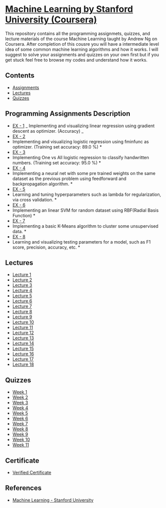 # [Machine Learning by Stanford University (Coursera)](https://www.coursera.org/learn/machine-learning/)
This repository contains all the programming assignmets, quizzes, and lecture materials of the course Machine Learning taught by Andrew Ng on Coursera. After completion of this cousre you will have a intermediate level idea of some common machine learning algorithms and how it works. I will suggest to solve your assignments and quizzes on your own first but if you get stuck feel free to browse my codes and understand how it works.
## Contents
* [Assignments](https://github.com/SHANK885/Machine-Learning-Andrew-Ng/tree/master/Assignments)
* [Lectures](https://github.com/SHANK885/Machine-Learning-Andrew-Ng/tree/master/Lectures)
* [Quizzes](https://github.com/SHANK885/Machine-Learning-Andrew-Ng/tree/master/Quizzes)
## Programming Assignments Description
* [EX - 1](https://github.com/SHANK885/Machine-Learning-Andrew-Ng/tree/master/Assignments/machine-learning-ex1)
_ Implementing and visualizing linear regression using gradient descent as optimizer. (Accuracy) _
* [EX - 2](https://github.com/SHANK885/Machine-Learning-Andrew-Ng/tree/master/Assignments/machine-learning-ex2)
* Implementing and visualizing logistic regression using fminfunc as optimizer. (Training set accuracy: 89.0 %) *
* [EX - 3](https://github.com/SHANK885/Machine-Learning-Andrew-Ng/tree/master/Assignments/machine-learning-ex3)
* Implementing One vs All logistic regression to classify handwritten numbers. (Training set accuracy: 95.0 %) *
* [EX - 4](https://github.com/SHANK885/Machine-Learning-Andrew-Ng/tree/master/Assignments/machine-learning-ex4)
* Implementing a neural net with some pre trained weights on the same dataset as the previous problem using feedforward and backpropagation algorithm. *
* [EX - 5](https://github.com/SHANK885/Machine-Learning-Andrew-Ng/tree/master/Assignments/machine-learning-ex5)
* Learning and tuning hyperparameters such as lambda for regularization, via cross validation. *
* [EX - 6](https://github.com/SHANK885/Machine-Learning-Andrew-Ng/tree/master/Assignments/machine-learning-ex6)
* Implementing an linear SVM for random dataset using RBF(Radial Basis Function) *
* [EX - 7](https://github.com/SHANK885/Machine-Learning-Andrew-Ng/tree/master/Assignments/machine-learning-ex7)
* Implementing a basic K-Means algorithm to cluster some unsupervised data. *
* [EX - 8](https://github.com/SHANK885/Machine-Learning-Andrew-Ng/tree/master/Assignments/machine-learning-ex8)
* Learning and visualizing testing parameters for a model, such as F1 score, precision, accuracy, etc. *
## Lectures
* [Lecture 1](https://github.com/SHANK885/Machine-Learning-Andrew-Ng/blob/master/Lectures/Lecture1.pdf)
* [Lecture 2](https://github.com/SHANK885/Machine-Learning-Andrew-Ng/blob/master/Lectures/Lecture2.pdf)
* [Lecture 3](https://github.com/SHANK885/Machine-Learning-Andrew-Ng/blob/master/Lectures/Lecture3.pdf)
* [Lecture 4](https://github.com/SHANK885/Machine-Learning-Andrew-Ng/blob/master/Lectures/Lecture4.pdf)
* [Lecture 5](https://github.com/SHANK885/Machine-Learning-Andrew-Ng/blob/master/Lectures/Lecture5.pdf)
* [Lecture 6](https://github.com/SHANK885/Machine-Learning-Andrew-Ng/blob/master/Lectures/Lecture6.pdf)
* [Lecture 7](https://github.com/SHANK885/Machine-Learning-Andrew-Ng/blob/master/Lectures/Lecture7.pdf)
* [Lecture 8](https://github.com/SHANK885/Machine-Learning-Andrew-Ng/blob/master/Lectures/Lecture8.pdf)
* [Lecture 9](https://github.com/SHANK885/Machine-Learning-Andrew-Ng/blob/master/Lectures/Lecture9.pdf)
* [Lecture 10](https://github.com/SHANK885/Machine-Learning-Andrew-Ng/blob/master/Lectures/Lecture10.pdf)
* [Lecture 11](https://github.com/SHANK885/Machine-Learning-Andrew-Ng/blob/master/Lectures/Lecture11.pdf)
* [Lecture 12](https://github.com/SHANK885/Machine-Learning-Andrew-Ng/blob/master/Lectures/Lecture12.pdf)
* [Lecture 13](https://github.com/SHANK885/Machine-Learning-Andrew-Ng/blob/master/Lectures/Lecture13.pdf)
* [Lecture 14](https://github.com/SHANK885/Machine-Learning-Andrew-Ng/blob/master/Lectures/Lecture14.pdf)
* [Lecture 15](https://github.com/SHANK885/Machine-Learning-Andrew-Ng/blob/master/Lectures/Lecture15.pdf)
* [Lecture 16](https://github.com/SHANK885/Machine-Learning-Andrew-Ng/blob/master/Lectures/Lecture16.pdf)
* [Lecture 17](https://github.com/SHANK885/Machine-Learning-Andrew-Ng/blob/master/Lectures/Lecture17.pdf)
* [Lecture 18](https://github.com/SHANK885/Machine-Learning-Andrew-Ng/blob/master/Lectures/Lecture18.pdf)
## Quizzes
* [Week 1](https://github.com/SHANK885/Machine-Learning-Andrew-Ng/tree/master/Quizzes/Week%201)
* [Week 2](https://github.com/SHANK885/Machine-Learning-Andrew-Ng/tree/master/Quizzes/Week%202)
* [Week 3](https://github.com/SHANK885/Machine-Learning-Andrew-Ng/tree/master/Quizzes/Week%203)
* [Week 4](https://github.com/SHANK885/Machine-Learning-Andrew-Ng/tree/master/Quizzes/Week%204)
* [Week 5](https://github.com/SHANK885/Machine-Learning-Andrew-Ng/tree/master/Quizzes/Week%205)
* [Week 6](https://github.com/SHANK885/Machine-Learning-Andrew-Ng/tree/master/Quizzes/Week%206)
* [Week 7](https://github.com/SHANK885/Machine-Learning-Andrew-Ng/tree/master/Quizzes/Week%207)
* [Week 8](https://github.com/SHANK885/Machine-Learning-Andrew-Ng/tree/master/Quizzes/Week%208)
* [Week 9](https://github.com/SHANK885/Machine-Learning-Andrew-Ng/tree/master/Quizzes/Week%209)
* [Week 10](https://github.com/SHANK885/Machine-Learning-Andrew-Ng/tree/master/Quizzes/Week%2010)
* [Week 11](https://github.com/SHANK885/Machine-Learning-Andrew-Ng/tree/master/Quizzes/Week%2011)

## Certificate
* [Verified Certificate](https://www.coursera.org/account/accomplishments/certificate/F5FU2ZGVW2AB)
## References
* [Machine Learning - Stanford University](https://www.coursera.org/learn/machine-learning/)
